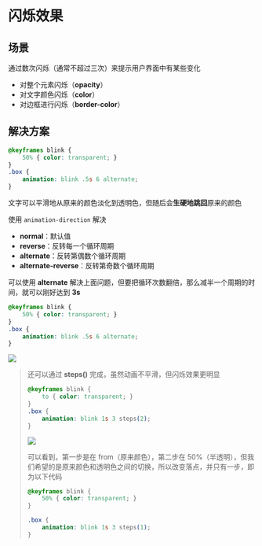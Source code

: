 # 闪烁效果

## 场景

通过数次闪烁（通常不超过三次）来提示用户界面中有某些变化

- 对整个元素闪烁（**opacity**）
- 对文字颜色闪烁（**color**）
- 对边框进行闪烁（**border-color**）

## 解决方案

```css
@keyframes blink {
    50% { color: transparent; }
}
.box {
    animation: blink .5s 6 alternate;
}
```

文字可以平滑地从原来的颜色淡化到透明色，但随后会**生硬地跳回**原来的颜色

使用 `animation-direction` 解决

- **normal**：默认值
- **reverse**：反转每一个循环周期
- **alternate**：反转第偶数个循环周期
- **alternate-reverse**：反转第奇数个循环周期

可以使用 **alternate** 解决上面问题，但要把循环次数翻倍，那么减半一个周期的时间，就可以刚好达到 **3s**

```css
@keyframes blink {
    50% { color: transparent; }
}
.box {
    animation: blink .5s 6 alternate;
}
```

![](https://cdn.jsdelivr.net/gh/kingmusi/blogImages/img/20210411233816.gif)

> 还可以通过 **steps()** 完成，虽然动画不平滑，但闪烁效果更明显
>
> ```css
> @keyframes blink {
>     to { color: transparent; }
> }
> .box {
>     animation: blink 1s 3 steps(2);
> }
> ```
>
> ![](https://cdn.jsdelivr.net/gh/kingmusi/blogImages/img/20210411234133.gif)
>
> 可以看到，第一步是在 from（原来颜色），第二步在 50%（半透明），但我们希望的是原来颜色和透明色之间的切换，所以改变落点，并只有一步，即为以下代码
>
> ```css
> @keyframes blink {
>     50% { color: transparent; }
> }
> 
> .box {
>     animation: blink 1s 3 steps(1);
> }
> ```



